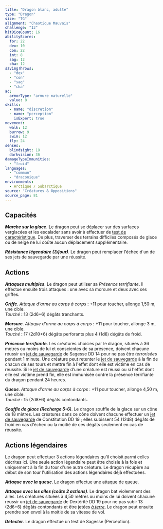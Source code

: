 ```yaml
---
title: "Dragon blanc, adulte"
type: "Dragon"
size: "TG"
alignment: "Chaotique Mauvais"
challenge: "13"
hitDiceCount: 16
abilityScores:
  for: 22
  dex: 10
  con: 22
  int: 8
  sag: 12
  cha: 12
savingThrows: 
  - "dex"
  - "con"
  - "sag"
  - "cha"
ac: 
  armorType: "armure naturelle"
  value: 8
skills: 
  - name: "discretion"
  - name: "perception"
    isExpert: true
movement: 
  walk: 12
  burrow: 9
  swim: 12
  fly: 24
senses: 
  blindsight: 18
  darkvision: 36
damageTypeImmunities: 
  - "froid"
languages: 
  - "commun"
  - "draconique"
environments:
  - Arctique / Subarctique
source: "Créatures & Oppositions"
source_page: 81
---
```

## Capacités
_**Marche sur la glace**_. Le dragon peut se déplacer sur des surfaces verglacées et les escalader sans avoir à effectuer de [test de caractéristique](/utiliser-les-caracteristiques/#tests-de-caracteristique). De plus, traverser des terrains difficiles composés de glace ou de neige ne lui coûte aucun déplacement supplémentaire.

_**Résistance légendaire (3/jour)**_. Le dragon peut remplacer l'échec d'un de ses jets de sauvegarde par une réussite.

## Actions
_**Attaques multiples**_. Le dragon peut utiliser sa _Présence terrifiante_. Il effectue ensuite trois attaques : une avec sa morsure et deux avec ses griffes.

_**Griffe**_. _Attaque d'arme au corps à corps_ : +11 pour toucher, allonge 1,50 m, une cible.  
_Touché_ : 13 (2d6+6) dégâts tranchants.

_**Morsure**_. _Attaque d'arme au corps à corps_ : +11 pour toucher, allonge 3 m, une cible.  
_Touché_ : 17 (2d10+6) dégâts perforants plus 4 (1d8) dégâts de froid.

_**Présence terrifiante**_. Les créatures choisies par le dragon, situées à 36 mètres ou moins de lui et conscientes de sa présence, doivent chacune réussir un [jet de sauvegarde](/utiliser-les-caracteristiques#jets-de-sauvegarde) de Sagesse DD 14 pour ne pas être _terrorisées_ pendant 1 minute. Une créature peut retenter le [jet de sauvegarde](/utiliser-les-caracteristiques#jets-de-sauvegarde) à la fin de chacun de ses tours et mettre fin à l'effet dont elle est victime en cas de réussite. Si le [jet de sauvegarde](/utiliser-les-caracteristiques#jets-de-sauvegarde) d'une créature est réussi ou si l'effet dont elle est victime prend fin, elle est immunisée contre la présence terrifiante du dragon pendant 24 heures.

_**Queue**_. _Attaque d'arme au corps à corps_ : +11 pour toucher, allonge 4,50 m, une cible.  
_Touché_ : 15 (2d8+6) dégâts contondants.

_**Souffle de glace (Recharge 5-6)**_. Le dragon souffle de la glace sur un cône de 18 mètres. Les créatures dans ce cône doivent chacune effectuer un [jet de sauvegarde](/utiliser-les-caracteristiques#jets-de-sauvegarde) de Constitution DD 19 ; elles subissent 54 (12d8) dégâts de froid en cas d'échec ou la moitié de ces dégâts seulement en cas de réussite.

## Actions légendaires
Le dragon peut effectuer 3 actions légendaires qu'il choisit parmi celles décrites ici. Une seule action légendaire peut être choisie à la fois et uniquement à la fin du tour d'une autre créature. Le dragon récupère au début de son tour l'utilisation des actions légendaires déjà effectuées.

_**Attaque avec la queue**_. Le dragon effectue une attaque de queue.

_**Attaque avec les ailes (coûte 2 actions)**_. Le dragon bat violemment des ailes. Les créatures situées à 4,50 mètres ou moins de lui doivent chacune réussir un [jet de sauvegarde](/utiliser-les-caracteristiques#jets-de-sauvegarde) de Dextérité DD 19 pour ne pas subir 13 (2d6+6) dégâts contondants et être jetées [_à terre_](/gerer-la-sante-du-personnage/#a-terre). Le dragon peut ensuite prendre son envol à la moitié de sa vitesse de vol.

_**Détecter**_. Le dragon effectue un test de Sagesse (Perception).
